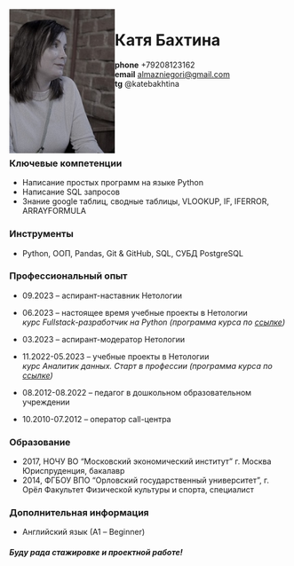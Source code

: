  <img align="left" width="190" height="260" src="photo_2023-03-26_18-56-20.jpg">

# Катя Бахтина 
**phone** +79208123162  
**email** almazniegori@gmail.com  
**tg** @katebakhtina  
&nbsp;<br>
&nbsp;<br>
&nbsp;<br>
&nbsp;<br>
&nbsp;<br>
&nbsp;<br>


### Ключевые компетенции
- Написание простых программ на языке Python 
- Написание SQL запросов
- Знание google таблиц, сводные таблицы, VLOOKUP, IF, IFERROR, ARRAYFORMULA

### Инструменты
- Python, ООП, Pandas, Git & GitHub, SQL, СУБД PostgreSQL

### Профессиональный опыт
- 09.2023 – аспирант-наставник Нетологии

- 06.2023 – настоящее время учебные проекты в Нетологии  
  *курс Fullstack-разработчик на Python (программа курса по [ссылке](https://netology.ru/programs/fullstack-python-dev?recommended_by=instant_search))*

- 03.2023 – аспирант-модератор Нетологии

- 11.2022-05.2023 – учебные проекты в Нетологии  
  *курс Аналитик данных. Старт в профессии (программа курса по [ссылке](https://cat.2035.university/rall/course/12030/))*

- 08.2012-08.2022 – педагог в дошкольном образовательном учреждении

- 10.2010-07.2012 – оператор call-центра

### Образование
- 2017, НОЧУ ВО “Московский экономический институт” г. Москва Юриспруденция, бакалавр
- 2014, ФГБОУ ВПО “Орловский государственный университет”, г. Орёл Факультет Физической культуры и спорта, специалист  

### Дополнительная информация
- Английский язык (А1 – Beginner) 

#### ***Буду рада стажировке и проектной работе!***










